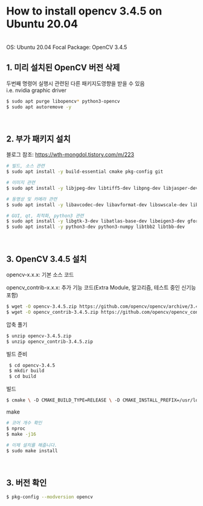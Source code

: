# How to install opencv 3.4.5 on Ubuntu 20.04

<br/>
OS: Ubuntu 20.04 Focal
Package: OpenCV 3.4.5
<br/>

## 1. 미리 설치된 OpenCV 버전 삭제

두번째 명령어 실행시 관련된 다른 패키지도영향을 받을 수 있음
<br/>
i.e. nvidia graphic driver

~~~bash
$ sudo apt purge libopencv* python3-opencv
$ sudo apt autoremove -y
~~~

<br/>

## 2. 부가 패키지 설치

블로그 참조: https://wth-mongdol.tistory.com/m/223

~~~bash
# 빌드, 소스 관련
$ sudo apt install -y build-essential cmake pkg-config git

# 이미지 관련
$ sudo apt install -y libjpeg-dev libtiff5-dev libpng-dev libjasper-dev

# 동영상 및 카메라 관련 
$ sudo apt install -y libavcodec-dev libavformat-dev libswscale-dev libdc1394-22-dev libxvidcore-dev libx264-dev libxine2-dev libv4l-dev v4l-utils libgstreamer1.0-dev libgstreamer-plugins-base1.0-dev

# GUI, qt, 최적화, python3 관련
$ sudo apt install -y libgtk-3-dev libatlas-base-dev libeigen3-dev gfortran
$ sudo apt install -y python3-dev python3-numpy libtbb2 libtbb-dev
~~~

<br/>

## 3. OpenCV 3.4.5 설치

opencv-x.x.x: 기본 소스 코드

opencv_contrib-x.x.x: 추가 기능 코드(Extra Module, 알고리즘, 테스트 중인 신기능 포함)

~~~bash
$ wget -O opencv-3.4.5.zip https://github.com/opencv/opencv/archive/3.4.5.zip
$ wget -O opencv_contrib-3.4.5.zip https://github.com/opencv/opencv_contrib/archive/3.4.5.zip
~~~

압축 풀기

~~~bash
$ unzip opencv-3.4.5.zip
$ unzip opencv_contrib-3.4.5.zip
~~~

빌드 준비

~~~bash
 $ cd opencv-3.4.5
 $ mkdir build
 $ cd build
~~~

빌드

~~~bash
$ cmake \ -D CMAKE_BUILD_TYPE=RELEASE \ -D CMAKE_INSTALL_PREFIX=/usr/local \ -D WITH_TBB=OFF \ -D WITH_IPP=OFF \ -D WITH_1394=OFF \ -D BUILD_WITH_DEBUG_INFO=OFF \ -D BUILD_DOCS=OFF \ -D INSTALL_C_EXAMPLES=ON \ -D INSTALL_PYTHON_EXAMPLES=ON \ -D BUILD_EXAMPLES=OFF \ -D BUILD_TESTS=OFF \ -D BUILD_PERF_TESTS=OFF \ -D WITH_QT=ON \ -D WITH_GTK=OFF \ -D WITH_OPENGL=ON \ -D OPENCV_EXTRA_MODULES_PATH=../../opencv_contrib-3.4.5/modules \ -D WITH_V4L=ON \ -D WITH_FFMPEG=ON \ -D WITH_XINE=ON \ -D BUILD_NEW_PYTHON_SUPPORT=ON \ -D OPENCV_GENERATE_PKGCONFIG=ON ../
~~~

make

~~~bash
# 코어 개수 확인
$ nproc 
$ make -j16

# 이제 설치를 해줍니다. 
$ sudo make install 
~~~

<br/>

## 3. 버전 확인

~~~bash
$ pkg-config --modversion opencv
~~~


